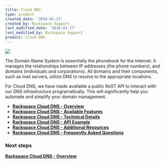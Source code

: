 ```yaml
---
title: Cloud DNS
type: product
created_date: '2016-01-17'
created_by: Rackspace Support
last_modified_date: '2016-01-17'
last_modified_by: Rackspace Support
product: Cloud DNS
---
```


![](http://c783359.r59.cf2.rackcdn.com/DNS_logo.jpg)

The Domain Name System is essentially the phonebook for the Internet. It
manages the relationships between IP addresses (the phone numbers), and
domains (individuals and corporations). All domains and their
components, such as mail servers, utilize DNS to resolve to the
appropriate locations.

For Cloud DNS, we have made available a public ReST API to interact with
our DNS infrastructure programatically. This will significantly help you
automate and simplify your domain management.

-   **[Rackspace Cloud DNS -
    Overview](/howto/rackspace-cloud-dns-overview)**
-   **[Rackspace Cloud DNS - Available
    Features](/howto/rackspace-cloud-dns-available-features)**
-   **[Rackspace Cloud DNS - Technical
    Details](/howto/rackspace-cloud-dns-technical-details)**
-   **[Rackspace Cloud DNS - API
    Example](/howto/rackspace-cloud-dns-api-example)**
-   [**Rackspace Cloud DNS - Additional
    Resources**](/howto/rackspace-cloud-dns-additional-resources)
-   [**Rackspace Cloud DNS - Frequently Asked
    Questions**](/howto/rackspace-cloud-dns-faq)

 

### Next steps

**[Rackspace Cloud DNS -
Overview](/howto/rackspace-cloud-dns-overview)**
